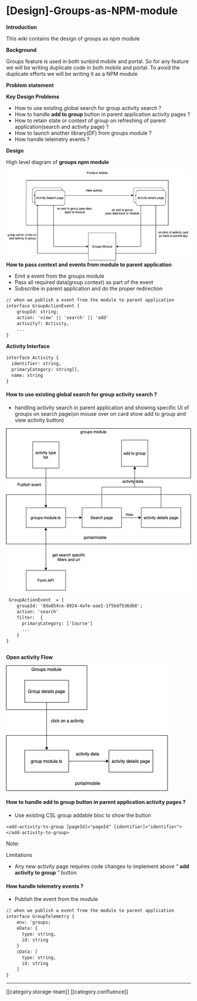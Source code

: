 # \[Design]-Groups-as-NPM-module

**Introduction**

This wiki contains the design of groups as npm module

**Background**

Groups feature is used in both sunbird mobile and portal. So for any feature we will be writing duplicate code in both mobile and portal. To avoid the duplicate efforts we will be writing it as a NPM module

**Problem statement**

**Key Design Problems**

* How to use existing global search for group activity search ?
* How to handle **add to group** button in parent application activity pages ?
* How to retain state or context of group on refreshing of parent application(search and activity page) ?
* How to launch another library(DF) from groups module ?
* How handle telemetry events ?

**Design**

High level diagram of **groups npm module**

![](../../../../Design/FullExport/images/storage/groups-npm-module-architecture.drawio.png) **How to pass context and events from module to parent application**

* Emit a event from the groups module
* Pass all required data(group context) as part of the event
* Subscribe in parent application and do the proper redirection

```
// when we publish a event from the module to parent application
interface GroupActionEvent {
    groupId: string;
    action: 'view' || 'search' || 'add'
    activity?: Activity,
    ... 
}
```

**Activity Interface**

```
interface Activity {
  identifier: string,
  primaryCategory: string[],
  name: string
}
```

#### How to use existing global search for group activity search ?

* handling activity search in parent application and showing specific UI of groups on search page(on mouse over on card show add to group and view activity button)

![](<../../../../Design/FullExport/images/storage/groups-npm-module-search flow.drawio.png>)

```
 GroupActionEvent  = {
    groupId: '8da854ce-8924-4afe-aae1-1f5bdf536db6';
    action: 'search'
    filter:  {
      primaryCategory: ['Course']
      ...
    }
}
```

```
```

**Open activity Flow**

![](<../../../../Design/FullExport/images/storage/groups-npm-module-Activity open flow.drawio.png>)

#### How to handle **add to group** button in parent application activity pages ?

* Use existing CSL group addable bloc to show the button

```
<add-activity-to-group [pageId]="pageId" [identifier]="identifier"></add-activity-to-group>
```

Note:

Limitations

* Any new activity page requires code changes to implement above “ **add activity to group** ” button

#### How handle telemetry events ?

* Publish the event from the module

```
// when we publish a event from the module to parent application
interface GroupTelemetry {
    env: 'groups;
    eData: {
      type: string,
      id: string
    }
    cData: [
      type: string,
      id: string
    ]
}
```

***

\[\[category.storage-team]] \[\[category.confluence]]
